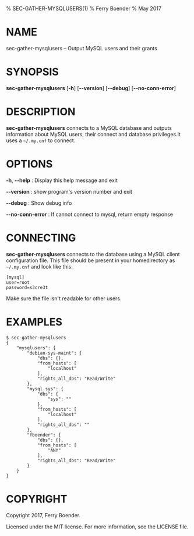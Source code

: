 % SEC-GATHER-MYSQLUSERS(1)
% Ferry Boender
% May 2017

# NAME

sec-gather-mysqlusers – Output MySQL users and their grants

# SYNOPSIS

 **sec-gather-mysqlusers** [**-h**] [**--version**] [**--debug**] [**--no-conn-error**]

# DESCRIPTION

**sec-gather-mysqlusers** connects to a MySQL database and outputs information
about MySQL users, their connect and database privileges.It uses a `~/.my.cnf`
to connect.


# OPTIONS

**-h**, **--help**
:   Display this help message and exit

**--version**
:   show program's version number and exit

**--debug**
:   Show debug info

**--no-conn-error**
:   If cannot connect to mysql, return empty response

# CONNECTING

**sec-gather-mysqlusers** connects to the database using a MySQL client
configuration file. This file should be present in your homedirectory as
`~/.my.cnf` and look like this:

    [mysql]
    user=root
    password=s3cre3t

Make sure the file isn't readable for other users.

# EXAMPLES


    $ sec-gather-mysqlusers
    {
        "mysqlusers": {
            "debian-sys-maint": {
                "dbs": {}, 
                "from_hosts": [
                    "localhost"
                ], 
                "rights_all_dbs": "Read/Write"
            }, 
            "mysql.sys": {
                "dbs": {
                    "sys": ""
                }, 
                "from_hosts": [
                    "localhost"
                ], 
                "rights_all_dbs": ""
            }, 
            "fboender": {
                "dbs": {}, 
                "from_hosts": [
                    "ANY"
                ], 
                "rights_all_dbs": "Read/Write"
            }
        }
    }

# COPYRIGHT

Copyright 2017, Ferry Boender.

Licensed under the MIT license. For more information, see the LICENSE file.
